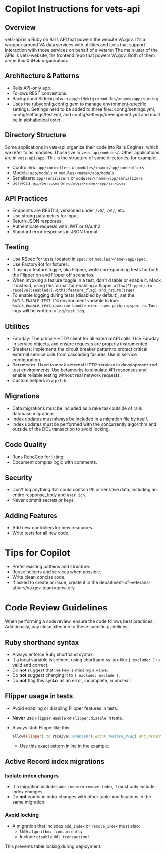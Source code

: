 <!-- These instructions give context for all Copilot chats within vets-api. The instructions you add to this file should be short, self-contained statements that add context or relevant information to supplement users' chat questions. Since vets-api is large, some instructions may not work. See docs: https://docs.github.com/en/copilot/customizing-copilot/adding-repository-custom-instructions-for-github-copilot#writing-effective-repository-custom-instructions -->
# Copilot Instructions for vets-api

## Overview
vets-api is a Ruby on Rails API that powers the website VA.gov. It's a wrapper around VA data services with utilities and tools that support interaction with those services on behalf of a veteran The main user of the APIs is vets-website, the frontend repo that powers VA.gov. Both of them are in this GitHub organization.

## Architecture & Patterns
- Rails API-only app.
- Follows REST conventions.
- Background Sidekiq jobs in `app/sidekiq` or `modules/<name>/app/sidekiq`
- Uses the rubyconfig/config gem to manage environment-specific settings. Settings need to be added to three files: config/settings.yml, config/settings/test.yml, and config/settings/development.yml and must be in alphabetical order.

## Directory Structure
Some applications in vets-api organize their code into Rails Engines, which we refer to as modules. Those live in `vets-api/modules/`. Other applications are in `vets-api/app`. This is the structure of some directories, for example:
- Controllers: `app/controllers` or `modules/<name>/app/controllers`
- Models: `app/models` or `modules/<name>/app/models`
- Serializers: `app/serializers` or `modules/<name>/app/serializers`
- Services: `app/services` or `modules/<name>/app/services`

## API Practices
- Endpoints are RESTful, versioned under `/v0/`, `/v1/`, etc.
- Use strong parameters for input.
- Return JSON responses.
- Authenticate requests with JWT or OAuth2.
- Standard error responses in JSON format.

## Testing
- Use RSpec for tests, located in `spec/` or `modules/<name>/app/spec`.
- Use FactoryBot for fixtures.
- If using a feature toggle, aka Flipper, write corresponding tests for both the Flipper on and Flipper off scenarios.
- When invoking a feature toggle in a test, don't disable or enable it. Mock it instead, using this format for enabling a flipper: `allow(Flipper).to receive(:enabled?).with(:feature_flag).and_return(true)`
- To enable logging during tests (disabled by default), set the `RAILS_ENABLE_TEST_LOG` environment variable to true: `RAILS_ENABLE_TEST_LOG=true bundle exec rspec path/to/spec.rb`. Test logs will be written to `log/test.log`.

## Utilities
- Faraday: The primary HTTP client for all external API calls. Use Faraday in service objects, and ensure requests are properly instrumented.
- Breakers: Implements the circuit breaker pattern to protect critical external service calls from cascading failures. Use in service configuration.
- Betamocks: Used to mock external HTTP services in development and test environments. Use betamocks to simulate API responses and enable reliable testing without real network requests.
- Custom helpers in `app/lib`.

## Migrations
- Data migrations must be included as a rake task outside of rails database migrations.
- Index updates must always be included in a migration file by itself.
- Index updates must be performed with the concurrently algorithm and outside of the DDL transaction to avoid locking.

## Code Quality
- Runs RuboCop for linting.
- Document complex logic with comments.

## Security
- Don't log anything that could contain PII or sensitive data, including an entire response_body and `user.icn`.
- Never commit secrets or keys.

## Adding Features
- Add new controllers for new resources.
- Write tests for all new code.

# Tips for Copilot
- Prefer existing patterns and structure.
- Reuse helpers and services when possible.
- Write clear, concise code.
- If asked to create an issue, create it in the department-of-veterans-affairs/va.gov-team repository.

# Code Review Guidelines
When performing a code review, ensure the code follows best practices. Additionally, pay close attention to these specific guidelines:

## Ruby shorthand syntax

- Always enforce Ruby shorthand syntax.
- If a local variable is defined, using shorthand syntax like `{ exclude: }` is valid and correct.
- Do **not** suggest that the key is missing a value.
- Do **not** suggest changing it to `{ exclude: exclude }`.
- Do **not** flag this syntax as an error, incomplete, or unclear.

## Flipper usage in tests

- Avoid enabling or disabling Flipper features in tests.
- **Never** use `Flipper.enable` or `Flipper.disable` in tests.
- Always stub Flipper like this:

  ```ruby
  allow(Flipper).to receive(:enabled?).with(:feature_flag).and_return(true)
  ```
  - Use this exact pattern inline in the example.

## Active Record index migrations

### Isolate index changes

- If a migration includes `add_index` or `remove_index`, it must only include index changes.
- Do **not** combine index changes with other table modifications in the same migration.

### Avoid locking

- A migration that includes `add_index` or `remove_index` must also:
  - Use `algorithm: :concurrently`
  - Include `disable_ddl_transaction!`

This prevents table locking during deployment.
